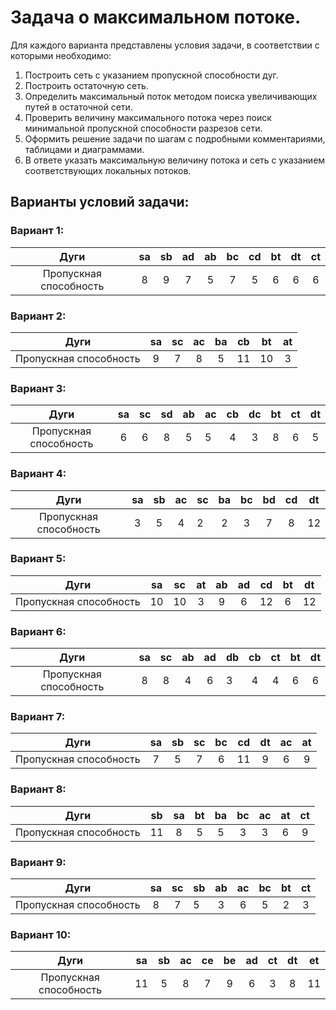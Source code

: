 # Задача о максимальном потоке.
Для каждого варианта представлены условия задачи, в соответствии с которыми необходимо: 
1. Построить сеть с указанием пропускной способности дуг.
2. Построить остаточную сеть.
3. Определить максимальный поток методом поиска увеличивающих путей в остаточной сети.
4. Проверить величину максимального потока через поиск минимальной пропускной способности разрезов сети.
5. Оформить решение задачи по шагам с подробными комментариями, таблицами и диаграммами.
6. В ответе указать максимальную величину потока и сеть с указанием соответствующих локальных потоков.

## Варианты условий задачи:
### Вариант 1:

|          Дуги          | sa | sb | ad | ab | bc | cd | bt | dt | ct |
|:----------------------:|:--:|:--:|:--:|:--:|:--:|:--:|:--:|:--:|:--:|
| Пропускная способность | 8  | 9  | 7  | 5  | 7  | 5  | 6  | 6  | 6  |

### Вариант 2:

|          Дуги          | sa | sс | aс | ba | cb | bt | at |
|:----------------------:|:--:|:--:|:--:|:--:|:--:|:--:|:--:|
| Пропускная способность | 9  | 7  | 8  | 5  | 11 | 10 | 3  |

### Вариант 3: 

|          Дуги          | sa | sc | sd | ab | ac | cb | dc | bt | ct | dt |
|:----------------------:|:--:|:--:|:--:|:--:|----|:--:|:--:|:--:|:--:|:--:|
| Пропускная способность | 6  | 6  | 8  | 5  | 5  | 4  | 3  | 8  | 6  | 5  |

### Вариант 4: 

|          Дуги          | sa | sb | ac | sc | ba | bc | bd | cd | dt |
|:----------------------:|:--:|:--:|:--:|----|:--:|:--:|:--:|:--:|:--:|
| Пропускная способность | 3  | 5  | 4  | 2  | 2  | 3  | 7  | 8  | 12 |

### Вариант 5: 

|          Дуги          | sa | sc | at | ab | ad | cd | bt | dt |
|:----------------------:|:--:|:--:|:--:|:--:|:--:|:--:|:--:|:--:|
| Пропускная способность | 10 | 10 | 3  | 9  | 6  | 12 | 6  | 12 |

### Вариант 6:

|          Дуги          | sa | sc | ab | ad | db | cb | ct | bt | dt |
|:----------------------:|:--:|:--:|:--:|:--:|----|:--:|:--:|:--:|:--:|
| Пропускная способность | 8  | 8  | 4  | 6  | 3  | 4  | 4  | 6  | 6  |

### Вариант 7:

|          Дуги          | sa | sb | sc | bc | cd | dt | ac | at |
|:----------------------:|:--:|:--:|:--:|:--:|:--:|:--:|:--:|:--:|
| Пропускная способность | 7  | 5  | 7  | 6  | 11 | 9  | 6  | 9  |

### Вариант 8:

|          Дуги          | sb | sa | bt | ba | bc | ac | at | ct |
|:----------------------:|:--:|:--:|:--:|:--:|:--:|:--:|:--:|:--:|
| Пропускная способность | 11 | 8  | 5  | 5  | 3  | 3  | 6  | 9  |

### Вариант 9:

|          Дуги          | sa | sс | sb | ab | ac | bc | bt | ct |
|:----------------------:|:--:|:--:|----|:--:|:--:|:--:|:--:|:--:|
| Пропускная способность | 8  | 7  | 5  | 3  | 6  | 5  | 2  | 3  |

### Вариант 10:

|          Дуги          | sa | sb | ac | ce | be | ad | ct | dt | et |
|:----------------------:|:--:|:--:|:--:|:--:|:--:|:--:|:--:|:--:|:--:|
| Пропускная способность | 11 | 5  | 8  | 7  | 9  | 6  | 3  | 8  | 11 |
